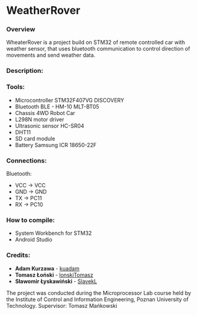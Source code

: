 # WeatherRover

### Overview

WheaterRover is a project build on STM32 of remote controlled car with weather sensor, that uses bluetooth communication to control direction of movements and send weather data.

### Description:

### Tools:
* Microcontroller STM32F407VG DISCOVERY
* Bluetooth BLE - HM-10 MLT-BT05
* Chassis 4WD Robot Car
* L298N motor driver
* Ultrasonic sensor HC-SR04
* DHT11
* SD card module
* Battery Samsung ICR 18650-22F

### Connections:
Bluetooth:
* VCC	->	VCC 
* GND	->	GND
* TX	->	PC11
* RX	->	PC10

### How to compile:
* System Workbench for STM32
* Android Studio

### Credits:
* **Adam Kurzawa** - [kuadam](https://github.com/kuadam)
* **Tomasz Łoński** - [lonskiTomasz](https://github.com/lonskiTomasz)
* **Sławomir Łyskawiński** - [SlavekL](https://github.com/SlavekL)

The project was conducted during the Microprocessor Lab course held by the Institute of Control and Information Engineering, Poznan University of Technology.
Supervisor: Tomasz Mańkowski
